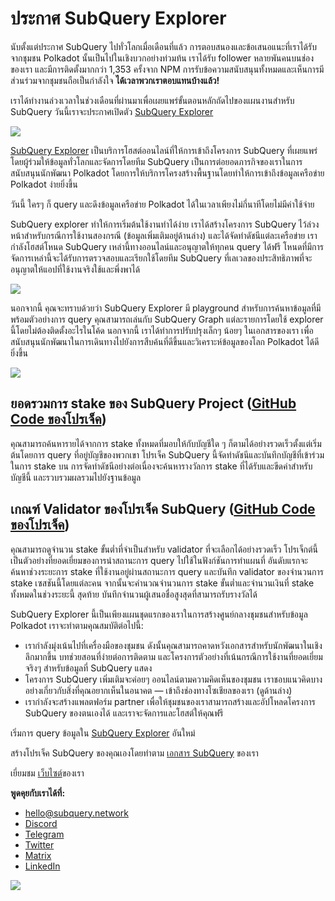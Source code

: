 # ประกาศ SubQuery Explorer

นับตั้งแต่ประกาศ SubQuery ไปทั่วโลกเมื่อเดือนที่แล้ว การตอบสนองและข้อเสนอแนะที่เราได้รับจากชุมชน Polkadot นั้นเป็นไปในเชิงบวกอย่างท่วมท้น เราได้รับ follower หลายพันคนบนช่องของเรา และมีการติดตั้งมากกว่า 1,353 ครั้งจาก NPM การรับข้อความสนับสนุนทั้งหมดและเห็นการมีส่วนร่วมจากชุมชนถือเป็นกำลังใจ **ได้เวลาพวกเราตอบแทนบ้างแล้ว!**

เราได้ทำงานล่วงเวลาในช่วงเดือนที่ผ่านมาเพื่อเผยแพร่ขั้นตอนหลักถัดไปของแผนงานสำหรับ SubQuery วันนี้เราจะประกาศเปิดตัว [SubQuery Explorer](https://explorer.subquery.network/)

![](https://miro.medium.com/max/1400/0*2bDaF3HPgNkpm8Kt)

[SubQuery Explorer](https://explorer.subquery.network/) เป็นบริการโฮสต์ออนไลน์ที่ให้การเข้าถึงโครงการ SubQuery ที่เผยแพร่โดยผู้ร่วมให้ข้อมูลทั่วโลกและจัดการโดยทีม SubQuery เป็นการต่อยอดภารกิจของเราในการสนับสนุนนักพัฒนา Polkadot โดยการให้บริการโครงสร้างพื้นฐานโดยทำให้การเข้าถึงข้อมูลเครือข่าย Polkadot ง่ายยิ่งขึ้น

วันนี้ ใครๆ ก็ query และดึงข้อมูลเครือข่าย Polkadot ได้ในเวลาเพียงไม่กี่นาทีโดยไม่มีค่าใช้จ่าย

SubQuery explorer ทำให้การเริ่มต้นใช้งานทำได้ง่าย เราได้สร้างโครงการ SubQuery ไว้ล่วงหน้าสำหรับกรณีการใช้งานสองกรณี (ข้อมูลเพิ่มเติมอยู่ด้านล่าง) และได้จัดทำดัชนีแต่ละเครือข่าย เรากำลังโฮสต์โหนด SubQuery เหล่านี้ทางออนไลน์และอนุญาตให้ทุกคน query ได้ฟรี โหนดที่มีการจัดการเหล่านี้จะได้รับการตรวจสอบและเรียกใช้โดยทีม SubQuery ที่เลเวลของประสิทธิภาพที่จะอนุญาตให้แอปที่ใช้งานจริงใช้และพึ่งพาได้

![](https://miro.medium.com/max/1400/0*3hmnk6sNoO5pdOWc)

นอกจากนี้ คุณจะทราบด้วยว่า SubQuery Explorer มี playground สำหรับการค้นหาข้อมูลที่มีพร้อมตัวอย่างการ query คุณสามารถเล่นกับ SubQuery Graph แต่ละรายการโดยใช้ explorer นี้โดยไม่ต้องติดตั้งอะไรในโค้ด นอกจากนี้ เราได้ทำการปรับปรุงเล็กๆ น้อยๆ ในเอกสารของเรา เพื่อสนับสนุนนักพัฒนาในการเดินทางไปยังการสืบค้นที่ดีขึ้นและวิเคราะห์ข้อมูลของโลก Polkadot ได้ดียิ่งขึ้น

![](https://miro.medium.com/max/1400/0*V1Mjpi1-gAT6M8-q)

## **ยอดรวมการ stake ของ SubQuery Project (**[GitHub Code ของโปรเจ็ค](https://github.com/subquery/subql-examples/tree/main/sum-reward))

คุณสามารถค้นหารายได้จากการ stake ทั้งหมดที่มอบให้กับบัญชีใด ๆ ก็ตามได้อย่างรวดเร็วตั้งแต่เริ่มต้นโดยการ query ที่อยู่บัญชีของพวกเขา โปรเจ็ค SubQuery นี้จัดทำดัชนีและบันทึกบัญชีที่เข้าร่วมในการ stake บน การจัดทำดัชนีอย่างต่อเนื่องจะค้นหารางวัลการ stake ที่ได้รับและขีดค่าสำหรับบัญชีนี้ และรวบรวมผลรวมไปยังฐานข้อมูล

## **เกณฑ์ Validator ของโปรเจ็ค SubQuery (**[GitHub Code ของโปรเจ็ค](https://github.com/subquery/subql-examples/tree/main/validator-threshold))

คุณสามารถดูจำนวน stake ขั้นต่ำที่จำเป็นสำหรับ validator ที่จะเลือกได้อย่างรวดเร็ว โปรเจ็กต์นี้เป็นตัวอย่างที่ยอดเยี่ยมของการนำสถานะการ query ไปใช้ในฟังก์ชันการทำแผนที่ อันดับแรกจะค้นหาช่วงระยะการ stake ที่ใช้งานอยู่ผ่านสถานะการ query และบันทึก validator ของจำนวนการ stake เซสชันนี้โดยแต่ละคน จากนั้นจะคำนวณจำนวนการ stake ขั้นต่ำและจำนวนเงินที่ stake ทั้งหมดในช่วงระยะนี้ สุดท้าย บันทึกจำนวนผู้เสนอชื่อสูงสุดที่สามารถรับรางวัลได้

SubQuery Explorer นี้เป็นเพียงแผนชุดแรกของเราในการสร้างศูนย์กลางชุมชนสำหรับข้อมูล Polkadot เราจะทำตามคุณสมบัติต่อไปนี้:

-   เรากำลังมุ่งเน้นไปที่เครื่องมือของชุมชน ดังนั้นคุณสามารถคาดหวังเอกสารสำหรับนักพัฒนาในเชิงลึกมากขึ้น บทช่วยสอนที่ง่ายต่อการติดตาม และโครงการตัวอย่างที่เน้นกรณีการใช้งานที่ยอดเยี่ยมจริงๆ สำหรับข้อมูลที่ SubQuery แสดง
-   โครงการ SubQuery เพิ่มเติมจะค่อยๆ ออนไลน์ตามความคิดเห็นของชุมชน เราชอบแนวคิดบางอย่างเกี่ยวกับสิ่งที่คุณอยากเห็นในอนาคต — เข้าถึงช่องทางโซเชียลของเรา (ดูด้านล่าง)
-   เรากำลังจะสร้างแพลตฟอร์ม partner เพื่อให้ชุมชนของเราสามารถสร้างและอัปโหลดโครงการ SubQuery ของตนเองได้ และเราจะจัดการและโฮสต์ให้คุณฟรี

เริ่มการ query ข้อมูลใน [SubQuery Explorer](https://explorer.subquery.network/) อันใหม่

สร้างโปรเจ็ค SubQuery ของคุณเองโดยทำตาม [เอกสาร SubQuery](https://doc.subquery.network/) ของเรา

เยี่ยมชม [เว็บไซต์](https://subquery.network/)ของเรา

**พูดคุยกับเราได้ที่:**

-   [hello@subquery.network](mailto:hello@subquery.network)
-   [Discord](https://discord.com/invite/78zg8aBSMG)
-   [Telegram](https://t.me/subquerynetwork)
-   [Twitter](https://twitter.com/subquerynetwork)
-   [Matrix](https://matrix.to/#/#subquery:matrix.org)
-   [LinkedIn](https://www.linkedin.com/company/subquery)

![](https://miro.medium.com/max/1400/0*tzhwpKRunR7AqFhr)